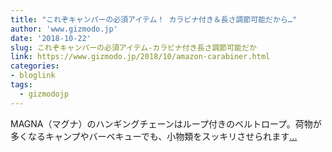 ```yaml
---
title: "これぞキャンパーの必須アイテム！ カラビナ付き＆長さ調節可能だから…"
author: 'www.gizmodo.jp'
date: '2018-10-22'
slug: これぞキャンパーの必須アイテム-カラビナ付き長さ調節可能だか
link: https://www.gizmodo.jp/2018/10/amazon-carabiner.html
categories:
- bloglink
tags:
  - gizmodojp
---
```


MAGNA（マグナ）のハンギングチェーンはループ付きのベルトロープ。荷物が多くなるキャンプやバーベキューでも、小物類をスッキリさせられます[... <i class="fas fa-external-link-alt"></i>](https://www.gizmodo.jp/2018/10/amazon-carabiner.html)

